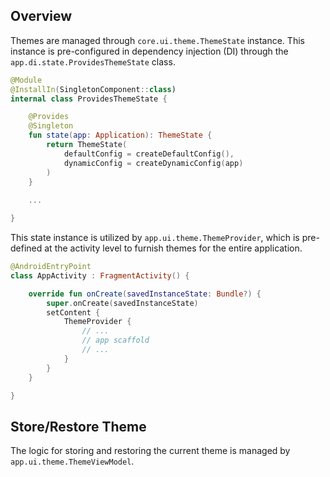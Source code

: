 ## Overview

Themes are managed through `core.ui.theme.ThemeState` instance.
This instance is pre-configured in dependency injection (DI) through the `app.di.state.ProvidesThemeState` class.

```kotlin
@Module
@InstallIn(SingletonComponent::class)
internal class ProvidesThemeState {

    @Provides
    @Singleton
    fun state(app: Application): ThemeState {
        return ThemeState(
            defaultConfig = createDefaultConfig(),
            dynamicConfig = createDynamicConfig(app)
        )
    }
    
    ...

}
```

This state instance is utilized by `app.ui.theme.ThemeProvider`, which is pre-defined at the activity level to furnish themes for the entire application.

```kotlin
@AndroidEntryPoint
class AppActivity : FragmentActivity() {

    override fun onCreate(savedInstanceState: Bundle?) {
        super.onCreate(savedInstanceState)
        setContent {
            ThemeProvider {
                // ...
                // app scaffold
                // ...
            }
        }
    }

}
```

## Store/Restore Theme

The logic for storing and restoring the current theme is managed by `app.ui.theme.ThemeViewModel`.

